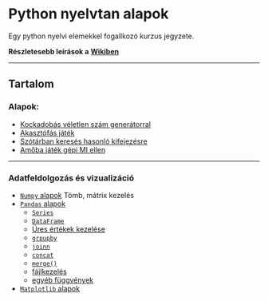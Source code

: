 # Python nyelvtan alapok
Egy python nyelvi elemekkel fogallkozó kurzus jegyzete.

**Részletesebb leírások a** [**Wikiben**](https://github.com/gabboraron/python_nyelvtan/wiki)

***
## Tartalom
### Alapok:
* [Kockadobás véletlen szám generátorral](https://github.com/gabboraron/python_nyelvtan/wiki/Kockadob%C3%A1s-%C3%A9s-v%C3%A9letlen-sz%C3%A1m-gener%C3%A1l%C3%A1s)
* [Akasztófás játék](https://github.com/gabboraron/python_nyelvtan/wiki/Akaszt%C3%B3f%C3%A1s-j%C3%A1t%C3%A9k)
* [Szótárban keresés hasonló kifejezésre](https://github.com/gabboraron/python_nyelvtan/wiki/Sz%C3%B3t%C3%A1rban-keres%C3%A9s,-hasonl%C3%B3-%C3%A9s-pontos-egyez%C3%A9sre)
* [Amőba játék gépi MI ellen](https://github.com/gabboraron/python_nyelvtan/wiki/Am%C5%91ba-j%C3%A1t%C3%A9k-a-g%C3%A9pi-MI-ellen)

***
### Adatfeldolgozás és vizualizáció
* [`Numpy` alapok](https://github.com/gabboraron/python_nyelvtan/wiki/Numpy-alapok) Tömb, mátrix kezelés
* [`Pandas` alapok](https://github.com/gabboraron/python_nyelvtan/wiki/Pandas-alapok)
  * [`Series`](https://github.com/gabboraron/python_nyelvtan/wiki/Pandas-alapok#series)
  * [`DataFrame`](https://github.com/gabboraron/python_nyelvtan/wiki/Pandas-alapok#dataframe)
  * [Üres értékek kezelése](https://github.com/gabboraron/python_nyelvtan/wiki/Pandas-alapok#%C3%9Cres-%C3%A9rt%C3%A9kek-kezel%C3%A9se)
  * [`grpupby`](https://github.com/gabboraron/python_nyelvtan/wiki/Pandas-alapok#groupby)
  * [`joinn`](https://github.com/gabboraron/python_nyelvtan/wiki/Pandas-alapok#join)
  * [`concat`](https://github.com/gabboraron/python_nyelvtan/wiki/Pandas-alapok#concat)
  * [`merge()`](https://github.com/gabboraron/python_nyelvtan/wiki/Pandas-alapok#merge)
  * [fájlkezelés](https://github.com/gabboraron/python_nyelvtan/wiki/Pandas-alapok#f%C3%A1jlkezel%C3%A9s)
  * [egyéb függvények](https://github.com/gabboraron/python_nyelvtan/wiki/Pandas-alapok#egy%C3%A9b)
* [`Matplotlib` alapok](https://github.com/gabboraron/python_nyelvtan/wiki/Matplotlib-alapok) 
